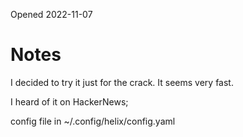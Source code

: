Opened 2022-11-07


# Notes
I decided to try it just for the crack.
It seems very fast.

I heard of it on HackerNews;


config file in ~/.config/helix/config.yaml




